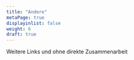 ```yaml
---
title: "Andere"
metaPage: true
displayinlist: false
weight: 6
draft: true
---
```


Weitere Links und ohne direkte Zusammenarbeit
